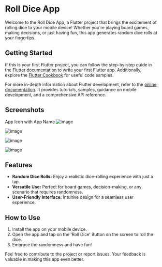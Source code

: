 # Roll Dice App

Welcome to the Roll Dice App, a Flutter project that brings the excitement of rolling dice to your mobile device! Whether you're playing board games, making decisions, or just having fun, this app generates random dice rolls at your fingertips.

## Getting Started

If this is your first Flutter project, you can follow the step-by-step guide in the [Flutter documentation](https://docs.flutter.dev/get-started/codelab) to write your first Flutter app. Additionally, explore the [Flutter Cookbook](https://docs.flutter.dev/cookbook) for useful code samples.

For more in-depth information about Flutter development, refer to the [online documentation](https://docs.flutter.dev/). It provides tutorials, samples, guidance on mobile development, and a comprehensive API reference.

## Screenshots

App Icon with App Name
![image](https://github.com/Rohan-Navale/Roll-Dice-App/assets/108330627/6cb5a460-f46c-4a01-b1c5-ec8ab264a496)

![image](https://github.com/Rohan-Navale/Roll-Dice-App/assets/108330627/bf821383-9890-4e0d-9938-4a704891a0f7)

![image](https://github.com/Rohan-Navale/Roll-Dice-App/assets/108330627/bbf43a18-4b37-4af0-9888-3c901c0e3057)

![image](https://github.com/Rohan-Navale/Roll-Dice-App/assets/108330627/a27a3edd-1d19-4a2b-a60c-1ddd13d30e7f)

## Features

- **Random Dice Rolls:** Enjoy a realistic dice-rolling experience with just a tap.
- **Versatile Use:** Perfect for board games, decision-making, or any scenario that requires randomness.
- **User-Friendly Interface:** Intuitive design for a seamless user experience.

## How to Use

1. Install the app on your mobile device.
2. Open the app and tap on the 'Roll Dice' Button on the screen to roll the dice.
3. Embrace the randomness and have fun!

Feel free to contribute to the project or report issues. Your feedback is valuable in making this app even better.

	
